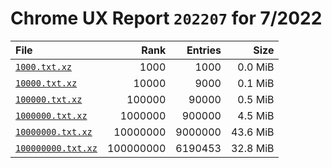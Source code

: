 # Chrome UX Report `202207` for 7/2022

| File | Rank | Entries | Size |
|:-----|-----:|--------:|-----:|
| [`1000.txt.xz`](https://github.com/crissyfield/crux-dumps/raw/main/2022/07/1000.txt.xz) | 1000 | 1000 | 0.0 MiB |
| [`10000.txt.xz`](https://github.com/crissyfield/crux-dumps/raw/main/2022/07/10000.txt.xz) | 10000 | 9000 | 0.1 MiB |
| [`100000.txt.xz`](https://github.com/crissyfield/crux-dumps/raw/main/2022/07/100000.txt.xz) | 100000 | 90000 | 0.5 MiB |
| [`1000000.txt.xz`](https://github.com/crissyfield/crux-dumps/raw/main/2022/07/1000000.txt.xz) | 1000000 | 900000 | 4.5 MiB |
| [`10000000.txt.xz`](https://github.com/crissyfield/crux-dumps/raw/main/2022/07/10000000.txt.xz) | 10000000 | 9000000 | 43.6 MiB |
| [`100000000.txt.xz`](https://github.com/crissyfield/crux-dumps/raw/main/2022/07/100000000.txt.xz) | 100000000 | 6190453 | 32.8 MiB |
